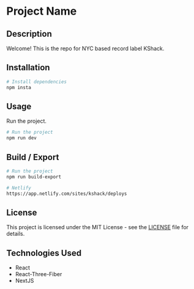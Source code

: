 # Project Name

## Description
Welcome! This is the repo for NYC based record label KShack.

## Installation
```bash
# Install dependencies
npm insta
```

## Usage
Run the project.

```bash
# Run the project
npm run dev
```
## Build / Export

```bash
# Run the project
npm run build-export

# Netlify
https://app.netlify.com/sites/kshack/deploys
```

## License
This project is licensed under the MIT License - see the [LICENSE](LICENSE) file for details.

## Technologies Used
- React
- React-Three-Fiber
- NextJS
